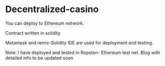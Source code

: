 # Decentralized-casino
You can deploy to Ethereum network. 

Contract written in solidity

Metamask and remix-Solidity IDE are used for deployment and testing.


Note: I have deployed and tested in Ropsten- Ethereum test net.
Blog with detailed info to be updated soon
